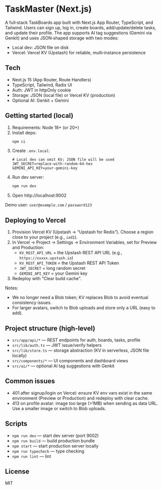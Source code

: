 # TaskMaster (Next.js)

A full‑stack TaskBoards app built with Next.js App Router, TypeScript, and Tailwind. Users can sign up, log in, create boards, add/update/delete tasks, and update their profile. The app supports AI tag suggestions (Gemini via Genkit) and uses JSON‑shaped storage with two modes:

- Local dev: JSON file on disk
- Vercel: Vercel KV (Upstash) for reliable, multi‑instance persistence

## Tech
- Next.js 15 (App Router, Route Handlers)
- TypeScript, Tailwind, Radix UI
- Auth: JWT in httpOnly cookie
- Storage: JSON (local file) or Vercel KV (production)
- Optional AI: Genkit + Gemini

## Getting started (local)
1) Requirements: Node 18+ (or 20+)
2) Install deps:
   ```bash
   npm ci
   ```
3) Create `.env.local`:
   ```env
   # Local dev can omit KV; JSON file will be used
   JWT_SECRET=replace-with-random-64-hex
   GEMINI_API_KEY=your-gemini-key
   ```
4) Run dev server:
   ```bash
   npm run dev
   ```
5) Open http://localhost:9002

Demo user: `user@example.com` / `password123`

## Deploying to Vercel
1) Provision Vercel KV (Upstash → “Upstash for Redis”). Choose a region close to your project (e.g., `iad1`).
2) In Vercel → Project → Settings → Environment Variables, set for Preview and Production:
   - `KV_REST_API_URL` = the Upstash REST API URL (e.g., `https://xxxxx.upstash.io`)
   - `KV_REST_API_TOKEN` = the Upstash REST API Token
   - `JWT_SECRET` = long random secret
   - `GEMINI_API_KEY` = your Gemini key
3) Redeploy with “Clear build cache”.

Notes:
- We no longer need a Blob token; KV replaces Blob to avoid eventual consistency issues.
- For larger avatars, switch to Blob uploads and store only a URL (easy to add).

## Project structure (high‑level)
- `src/app/api/*` — REST endpoints for auth, boards, tasks, profile
- `src/lib/auth.ts` — JWT issue/verify helpers
- `src/lib/store.ts` — storage abstraction (KV in serverless, JSON file locally)
- `src/components/*` — UI components and dashboard views
- `src/ai/*` — optional AI tag suggestions with Genkit

## Common issues
- 401 after signup/login on Vercel: ensure KV env vars exist in the same environment (Preview or Production) and redeploy with clear cache.
- 413 on profile avatar: image too large (>1MB) when sending as data URL. Use a smaller image or switch to Blob uploads.

## Scripts
- `npm run dev` — start dev server (port 9002)
- `npm run build` — build production bundle
- `npm start` — start production server locally
- `npm run typecheck` — type checking
- `npm run lint` — lint

## License
MIT
